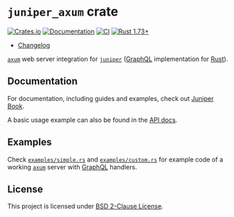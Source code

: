 `juniper_axum` crate
====================

[![Crates.io](https://img.shields.io/crates/v/juniper_axum.svg?maxAge=2592000)](https://crates.io/crates/juniper_axum)
[![Documentation](https://docs.rs/juniper_axum/badge.svg)](https://docs.rs/juniper_axum)
[![CI](https://github.com/graphql-rust/juniper/workflows/CI/badge.svg?branch=master "CI")](https://github.com/graphql-rust/juniper/actions?query=workflow%3ACI+branch%3Amaster)
[![Rust 1.73+](https://img.shields.io/badge/rustc-1.73+-lightgray.svg "Rust 1.73+")](https://blog.rust-lang.org/2023/10/05/Rust-1.73.0.html)

- [Changelog](https://github.com/graphql-rust/juniper/blob/juniper_axum-v0.2.0/juniper_axum/CHANGELOG.md)

[`axum`] web server integration for [`juniper`] ([GraphQL] implementation for [Rust]).




## Documentation

For documentation, including guides and examples, check out [Juniper Book].

A basic usage example can also be found in the [API docs][`juniper_axum`].




## Examples

Check [`examples/simple.rs`][1] and [`examples/custom.rs`][1] for example code of a working [`axum`] server with [GraphQL] handlers.




## License

This project is licensed under [BSD 2-Clause License](https://github.com/graphql-rust/juniper/blob/juniper_axum-v0.2.0/juniper_axum/LICENSE).




[`axum`]: https://docs.rs/axum
[`juniper`]: https://docs.rs/juniper
[`juniper_axum`]: https://docs.rs/juniper_axum
[GraphQL]: http://graphql.org
[Juniper Book]: https://graphql-rust.github.io/juniper
[Rust]: https://www.rust-lang.org

[1]: https://github.com/graphql-rust/juniper/blob/juniper_axum-v0.2.0/juniper_axum/examples/simple.rs
[2]: https://github.com/graphql-rust/juniper/blob/juniper_axum-v0.2.0/juniper_axum/examples/custom.rs
